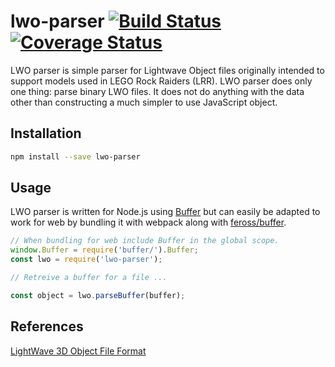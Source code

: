 # lwo-parser [![Build Status](https://travis-ci.org/marcbizal/lwo-parser.svg?branch=master)](https://travis-ci.org/marcbizal/lwo-parser) [![Coverage Status](https://coveralls.io/repos/github/marcbizal/lwo-parser/badge.svg?branch=master)](https://coveralls.io/github/marcbizal/lwo-parser?branch=master)

LWO parser is simple parser for Lightwave Object files originally intended to support models used in LEGO Rock Raiders (LRR). LWO parser does only one thing: parse binary LWO files. It does not do anything with the data other than constructing a much simpler to use JavaScript object.

## Installation
```bash
npm install --save lwo-parser
```

## Usage
LWO parser is written for Node.js using [Buffer](https://nodejs.org/api/buffer.html) but can easily be adapted to work for web by bundling it with webpack along with [feross/buffer](https://github.com/feross/buffer).

```javascript
// When bundling for web include Buffer in the global scope.
window.Buffer = require('buffer/').Buffer;
const lwo = require('lwo-parser');

// Retreive a buffer for a file ...

const object = lwo.parseBuffer(buffer);
```

## References

[LightWave 3D Object File Format](http://www.sandbox.de/osg/lightwave.htm)
